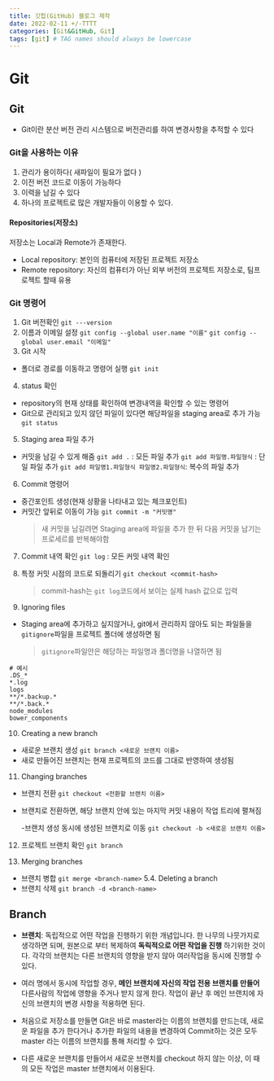 ```yaml
---
title: 깃헙(GitHub) 블로그 제작
date: 2022-02-11 +/-TTTT
categories: [Git&GitHub, Git]
tags: [git] # TAG names should always be lowercase
---
```


# Git

## Git

- Git이란 분산 버전 관리 시스템으로 버전관리를 하여 변경사항을 추적할 수 있다

### Git을 사용하는 이유

1. 관리가 용이하다( 새파일이 필요가 없다 )
2. 이전 버전 코드로 이동이 가능하다
3. 이력을 남길 수 있다
4. 하나의 프로젝트로 많은 개발자들이 이용할 수 있다.

#### Repositories(저장소)

저장소는 Local과 Remote가 존재한다.

- Local repository: 본인의 컴퓨터에 저장된 프로젝트 저장소
- Remote repository: 자신의 컴퓨터가 아닌 외부 버전의 프로젝트 저장소로, 팀프로젝트 할때 유용

### Git 명령어

1. Git 버전확인
   `git ---version`
2. 이름과 이메일 설정
   `git config --global user.name "이름"`
   `git config --global user.email "이메일"`
3. Git 시작

- 폴더로 경로를 이동하고 명령어 실행
  `git init`

4. status 확인

- repository의 현재 상태를 확인하여 변경내역을 확인할 수 있는 명령어
- Git으로 관리되고 있지 않던 파일이 있다면 해당파일을 staging area로 추가 가능
  `git status`

5. Staging area 파일 추가

- 커밋을 남길 수 있게 해줌
  `git add .` : 모든 파일 추가
  `git add 파일명.파일형식` : 단일 파일 추가
  `git add 파일명1.파일형식 파일명2.파일형식`: 복수의 파일 추가

6. Commit 명령어

- 중간포인트 생성(현재 상황을 나타내고 있는 체크포인트)
- 커밋간 앞뒤로 이동이 가능
  `git commit -m "커밋명"`
  > 새 커밋을 남길려면 Staging area에 파일을 추가 한 뒤 다음 커밋을 남기는 프로세르를 반복해야함

7. Commit 내역 확인
   `git log` : 모든 커밋 내역 확인

8. 특정 커밋 시점의 코드로 되돌리기
   `git checkout <commit-hash>`

   > commit-hash는 `git log`코드에서 보이는 실제 hash 값으로 입력

9. Ignoring files

- Staging area에 추가하고 싶지않거나, git에서 관리하지 않아도 되는 파일들을 `gitignore`파일을 프로젝트 폴더에 생성하면 됨
  > `gitignore`파일안은 해당하는 파일명과 폴더명을 나열하면 됨

```
# 예시
.DS_*
*.log
logs
**/*.backup.*
**/*.back.*
node_modules
bower_components
```

10. Creating a new branch

- 새로운 브랜치 생성
  `git branch <새로운 브랜치 이름>`
- 새로 만들어진 브랜치는 현재 프로젝트의 코드를 그대로 반영하여 생성됨

11. Changing branches

- 브랜치 전환
  `git checkout <전환할 브랜치 이름>`
- 브랜치로 전환하면, 해당 브랜치 안에 있는 마지막 커밋 내용이 작업 트리에 펼쳐짐

  -브랜치 생성 동시에 생성된 브랜치로 이동
  `git checkout -b <새로운 브랜치 이름>`

12. 프로젝트 브랜치 확인
    `git branch`

13. Merging branches

- 브랜치 병합
  `git merge <branch-name>`
  5.4. Deleting a branch
- 브랜치 삭제
  `git branch -d <branch-name>`

## Branch

- **브랜치**: 독립적으로 어떤 작업을 진행하기 위한 개념입니다.
  한 나무의 나뭇가지로 생각하면 되며, 원본으로 부터 복제하여 **독릭적으로 어떤 작업을 진행** 하기위한 것이다. 각각의 브랜치는 다른 브랜치의 영향을 받지 않아 여러작업을 동시에 진행할 수 있다.

- 여러 명에서 동시에 작업할 경우, **메인 브랜치에 자신의 작업 전용 브랜치를 만들어** 다른사람의 작업에 영향을 주거나 받지 않게 한다. 작업이 끝난 후 메인 브랜치에 자신의 브랜치의 변경 사항을 적용하면 된다.

- 처음으로 저장소를 만들면 Git은 바로 master라는 이름의 브랜치를 만드는데, 새로운 파일을 추가 한다거나 추가한 파일의 내용을 변경하여 Commit하는 것은 모두 master 라는 이름의 브랜치를 통해 처리할 수 있다.

- 다른 새로운 브랜치를 만들어서 새로운 브랜치를 checkout 하지 않는 이상, 이 때의 모든 작업은 master 브랜치에서 이용된다.